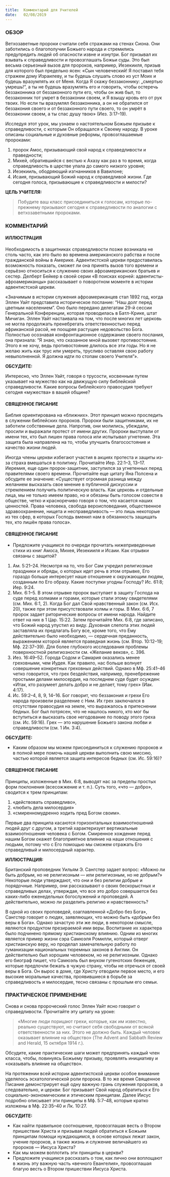 ```yaml
---
title:  Комментарий для Учителей
date:   02/08/2019
---
```


### ОБЗОР

Ветхозаветные пророки считали себя стражами на стенах Сиона. Они заботились о благополучии Божьего народа и стремились предупредить людей об опасности извне и изнутри. Бог призывал их взывать к справедливости и провозглашать Божьи суды. Это был весьма серьезный вызов для пророков, например, Иезекииля, призыв для которого был предельно ясен: «Сын человеческий! Я поставил тебя стражем дому Израилеву, и ты будешь слушать слово из уст Моих и будешь вразумлять их от Меня. Когда Я скажу беззаконнику: „смертью умрешь!“, а ты не будешь вразумлять его и говорить, чтобы остеречь беззаконника от беззаконного пути его, чтобы он жив был, то беззаконник тот умрет в беззаконии своем, и Я взыщу кровь его от рук твоих. Но если ты вразумлял беззаконника, а он не обратился от беззакония своего и от беззаконного пути своего, то он умрёт в беззаконии своем, а ты спас душу твою» (Иез. 3:17–19).

Исследуя этот урок, мы узнаем о настоятельном Божьем призыве к справедливости, с которым Он обращался к Своему народу. В уроке описаны социальные и духовные реформы, провозглашаемые пророками:

1. пророк Амос, призывающий свой народ к справедливости и праведности;
2. Михей, обратившийся с вестью к Ахазу как раз в то время, когда справедливость в царстве упала до самого низкого уровня;
3. Иезекииль, ободряющий изгнанников в Вавилоне;
4. Исаия, призывающий Божий народ к справедливой жизни. Где сегодня голоса, призывающие к справедливости и милости?

**ЦЕЛЬ УЧИТЕЛЯ:**

> Побудите ваш класс присоединиться к голосам, которые по-прежнему призывают сегодня к справедливости по аналогии с ветхозаветными пророками.

### КОММЕНТАРИЙ

#### ИЛЛЮСТРАЦИЯ

Необходимость в защитниках справедливости позже возникала не столь часто, как это было во времена американского рабства и после гражданской войны в Америке. Адвентистской церкви предоставилась возможность показать, сможет ли она принять вызов того времени и серьёзно относиться к служению своих афроамериканских братьев и сестер. Делберт Бейкер в своей серии «В поисках корней: адвентисты-афроамериканцы» рассказывает о поворотном моменте в истории адвентистской церкви.

«Значимым в истории служения афроамериканцев стал 1892 год, когда Эллен Уайт представила историческое послание: “Наш долг перед цветным населением”. Оно было передано делегатам 29-й сессии Генеральной Конференции, которая проводилась в Батл-Крике, штат Мичиган. Эллен Уайт настаивала на том, что после многих лет церковь не могла продолжать пренебрегать ответственностью перед африканской расой, не поощряя растущее недовольство Бога. Полностью осознавая конфронтационное содержание своего послания, она признала: “Я знаю, что сказанное мной вызовет противостояние. Этого я не хочу, ведь противостояние длилось все эти годы. Но я не желаю жить как трус или умереть, трусливо оставляя свою работу невыполненной. Я должна идти по стопам своего Учителя”».

**ОБСУДИТЕ:**

Интересно, что Эллен Уайт, говоря о трусости, косвенным путем указывает на мужество как на движущую силу библейской справедливости. Какие вопросы библейского правосудия требуют сегодня «мужества» в вашей общине?

#### СВЯЩЕННОЕ ПИСАНИЕ

Библия ориентирована на «ближних». Этот принцип можно проследить в служении библейских пророков. Пророки были защитниками, их не заботили собственные дела. Напротив, они молились, убеждали, просили и выражали протест от имени других. Пророки выступали от имени тех, кто был лишен права голоса или испытывал угнетение. Эта защита была направлена на то, чтобы улучшить благосостояние и качество жизни людей.

Иногда члены церкви избегают участия в акциях протеста и защиты из-за страха вмешаться в политику. Прочитайте Иер. 22:1–3, 13–17. Иеремия, еще один пророк-защитник, заступился за угнетенных перед правителями своего времени. Прочитайте еще цитату Яна Полсена и обсудите ее значение: «Существует огромная разница между желанием высказать свое мнение в публичной дискуссии и стремлением получить политическую власть. Как церковь и отдельные лица, мы не только имеем право, но и обязаны быть голосом совести в обществе, четко и красноречиво говоря о том, что касается наших ценностей. Права человека, свобода вероисповедания, общественное здравоохранение, нищета и несправедливость — это лишь некоторые из тех сфер, в которых Господь вменил нам в обязанность защищать тех, кто лишён права голоса».

#### СВЯЩЕННОЕ ПИСАНИЕ

- Предложите учащимся по очереди прочитать нижеприведенные стихи из книг Амоса, Михея, Иезекииля и Исаии. Как отрывки связаны с защитой?

1. Ам. 5:21–24. Несмотря на то, что Бог Сам учредил религиозные праздники и обряды, о которых идет речь в этом отрывке, Его гораздо больше интересует наше отношение к окружающим людям, созданным по Его образу. Какие поступки угодны Господу? Ис. 61:8; Иер. 9:24.
2. Мих. 6:1–5. В этом отрывке пророк выступает в защиту Господа на суде перед холмами и горами, которые стали этому свидетелями (см. Мих. 6:1, 2). Когда Бог дал Свой нравственный закон (см. Исх. 20), также при этом присутствовали холмы и горы. В Мих. 6:6, 7 пророк задает риторические вопросы от имени народа. Найдите ответ на них в 1 Цар. 15:22. Затем прочитайте Мих. 6:8, где записано, что Божий народ упустил из виду. Духовная слепота этих людей заставляла их предлагать Богу все, кроме того, что Ему действительно было необходимо, — сердечная преданность, выражением которой является праведная жизнь (см. Втор. 10:12–19; Мф. 22:37–39). Для более глубокого исследования проблемы поверхностной религиозности см. «Желание веков», с. 396.
3. Иез. 16:49–52. Города Содом и Самария оказались менее греховными, чем Иудея. Как правило, нас больше волнует совершение конкретных греховных действий. Однако в Мф. 25:41–46 четко говорится, что грех бездействия, например, пренебрежение простыми делами милосердия, на последнем суде будет осужден: «Итак, кто разумеет делать добро и не делает, тому грех» (Иак. 4:17).
4. Ис. 59:2–4, 8, 9, 14–16. Бог говорит, что беззакония и грехи Его народа произвели разделение с Ним. Их грех заключался в отсутствии правосудия на земле, что выражалось в притеснении бедных. Бог был потрясен, что не нашлось никого, кто мог бы вступиться и высказать свое негодование по поводу этого греха (см. Ис. 59:16). Грех — это нарушение Божьего закона любви и справедливости (см. 1 Ин. 3:4).

**ОБСУДИТЕ:**

- Каким образом мы можем присоединиться к служению пророков и в полной мере помочь нашей церкви выполнить свою миссию, частью которой является защита интересов бедных (см. Ис. 59:16)?

#### СВЯЩЕННОЕ ПИСАНИЕ

Принципы, изложенные в Мих. 6:8, выводят нас за пределы простых форм поклонения (всесожжение и т. п.). Суть того, «что — добро», сводится к трем принципам:

1. «действовать справедливо»,
2. «любить дела милосердия»
3. «смиренномудренно ходить пред Богом своим». 

Первые два принципа касаются горизонтальных взаимоотношений людей друг с другом, а третий характеризует вертикальные взаимоотношения человека с Богом. Смиренное хождение перед нашим Богом окажет благоприятное влияние на наши отношения с людьми, потому что с Его помощью мы сможем отражать Его справедливый и милосердный характер.

**ИЛЛЮСТРАЦИЯ:**

Британский проповедник Уильям Э. Сангстер задает вопрос: «Можно ли быть добрым, но не религиозным — или религиозным, но не добрым?» Некоторые люди утверждают, что они и без религии добрые и порядочные. Например, они рассказывают о своих бескорыстных и справедливых делах, утверждая, что все это добро совершается без каких-либо еженедельных богослужений и проповедей. А действительно, можно ли разделить религию и нравственность?

В одной из своих проповедей, озаглавленной «Добро без Бога», Сангстер говорит о людях, заявляющих, что можно быть «добрым без веры в Бога». Однако зачастую эти же люди, в некотором смысле, являются продуктом презираемой ими веры. Воспитание их характера было подчинено прямому христианскому влиянию. Одним из многих является пример жизни сэра Самюэля Ромилли, который отверг христианскую веру, но проделал замечательную работу по гуманизации национальных тюремных законов в Англии. Он действительно был хорошим человеком, но не религиозным. Однако его биограф пишет, что Самюэль был внуком гугенотских беженцев, которые предпочли бежать в чужую страну, чтобы не отречься от своей веры в Бога. Он вырос в доме, где Христу отводили первое место, и его высокие моральные качества, проявившиеся в борьбе за справедливость и милосердие, тесно связаны с прошлым его семьи.

### ПРАКТИЧЕСКОЕ ПРИМЕНЕНИЕ

Снова и снова пророческий голос Эллен Уайт ясно говорит о справедливости. Прочитайте эту цитату на уроке:

> «Многие люди порицают грехи, которые, как им известно, реально существуют, но считают себя свободными от всякой ответственности за них. Этого не должно быть. Каждый человек оказывает влияние на общество» (The Advent and Sabbath Review and Herald, 15 октября 1914 г.).

Обсудите, какие практические шаги может предпринять каждый член класса, чтобы, повинуясь Божьему призыву, проявлять инициативу и «оказывать влияние на общество».

На протяжении всей истории адвентистской церкви особое внимание уделялось эсхатологической роли пророка. В то же время Священное Писание демонстрирует ещё одну важную грань служения пророков, а следовательно, и церкви: Бог призывает Свой народ обратиться к Его социально-экономическим и этическим принципам. Далее Иисус подробно описывает эти принципы в Мф. 5:7–48, которые кратко изложены в Мф. 22:35–40 и Лк. 10:27.

**ОБСУДИТЕ:**

- Как найти правильное соотношение, провозглашая весть о Втором пришествии Христа и призывая людей обратиться к Божьим принципам помощи нуждающимся, в основе которых лежат закон, учение пророков, а также жизнь и служение величайшего из пророков — Иисуса Христа?
- Как мы можем воплотить эти принципы в церкви?
- Предложите учащимся рассказать о том, как лично они воплощают в жизнь эту важную часть «вечного Евангелия», провозглашая благую весть о Втором пришествии Иисуса Христа.
